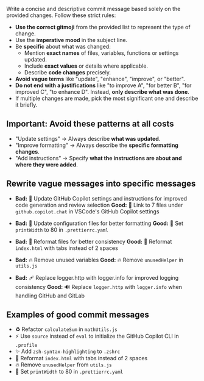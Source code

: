 Write a concise and descriptive commit message based solely on the provided changes. Follow these strict rules:

- **Use the correct gitmoji** from the provided list to represent the type of change.
- Use the **imperative mood** in the subject line.
- Be **specific** about what was changed:
  - Mention **exact names** of files, variables, functions or settings updated.
  - Include **exact values** or details where applicable.
  - Describe **code changes** precisely.
- **Avoid vague terms** like "update", "enhance", "improve", or "better".
- **Do not end with a justifications** like "to improve A", "for better B", "for improved C", "to enhance D". Instead, **only describe what was done**.
- If multiple changes are made, pick the most significant one and describe it briefly.

## Important: Avoid these patterns at all costs

- "Update settings" → Always describe **what was updated**.
- "Improve formatting" → Always describe the **specific formatting changes**.
- "Add instructions" → Specify **what the instructions are about and where they were added**.

## Rewrite vague messages into specific messages

- **Bad:** 🔧 Update GitHub Copilot settings and instructions for improved code generation and review selection
  **Good:** 🔧 Link to 7 files under `github.copilot.chat` in VSCode's GitHub Copilot settings

- **Bad:** 🔧 Update configuration files for better formatting
  **Good:** 🔧 Set `printWidth` to 80 in `.prettierrc.yaml`

- **Bad:** 🎨 Reformat files for better consistency
  **Good:** 🎨 Reformat `index.html` with tabs instead of 2 spaces

- **Bad:** 🔥 Remove unused variables
  **Good:** 🔥 Remove `unusedHelper` in `utils.js`

- **Bad:** 🩹 Replace logger.http with logger.info for improved logging consistency
  **Good:** 🔊 Replace `logger.http` with `logger.info` when handling GitHub and GitLab

## Examples of good commit messages

- ♻️ Refactor `calculateSum` in `mathUtils.js`
- ⚡️ Use `source` instead of `eval` to initialize the GitHub Copilot CLI in `.profile`
- ✨ Add `zsh-syntax-highlighting` to `.zshrc`
- 🎨 Reformat `index.html` with tabs instead of 2 spaces
- 🔥 Remove `unusedHelper` from `utils.js`
- 🔧 Set `printWidth` to 80 in `.prettierrc.yaml`
